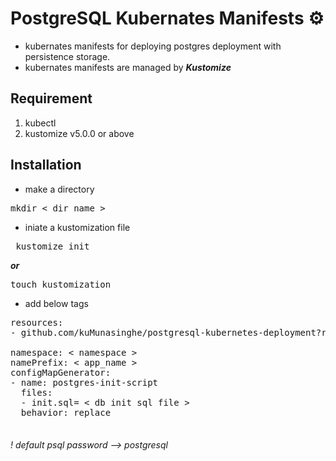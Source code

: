 # PostgreSQL Kubernates Manifests ⚙️



- kubernates  manifests for deploying postgres deployment with persistence storage.
- kubernates manifests are managed by ***Kustomize***

## Requirement

1. kubectl 
2. kustomize v5.0.0 or above

## Installation

- make a directory</br>
<pre>mkdir < dir_name > </pre> 
- iniate a kustomization file</br>
<pre> kustomize init </pre>
***or*** </br>
<pre>touch kustomization</pre>
- add below tags
<pre>
resources:
- github.com/kuMunasinghe/postgresql-kubernetes-deployment?ref= < tag >

namespace: < namespace >
namePrefix: < app_name >
configMapGenerator:
- name: postgres-init-script
  files:
  - init.sql= < db init sql file >
  behavior: replace

</pre>






###### ! default psql password --> postgresql 
